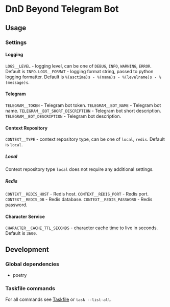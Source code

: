 # DnD Beyond Telegram Bot

## Usage

### Settings

#### Logging

`LOGS__LEVEL` - logging level, can be one of `DEBUG`, `INFO`, `WARNING`, `ERROR`. Default is `INFO`.
`LOGS__FORMAT` - logging format string, passed to python logging formatter. Default is `%(asctime)s - %(name)s - %(levelname)s - %(message)s`.

#### Telegram

`TELEGRAM__TOKEN` - Telegram bot token.
`TELEGRAM__BOT_NAME` - Telegram bot name.
`TELEGRAM__BOT_SHORT_DESCRIPTION` - Telegram bot short description.
`TELEGRAM__BOT_DESCRIPTION` - Telegram bot description.

#### Context Repository

`CONTEXT__TYPE` - context repository type, can be one of `local`, `redis`. Default is `local`.

##### Local

Context repository type `local` does not require any additional settings.

##### Redis

`CONTEXT__REDIS_HOST` - Redis host.
`CONTEXT__REDIS_PORT` - Redis port.
`CONTEXT__REDIS_DB` - Redis database.
`CONTEXT__REDIS_PASSWORD` - Redis password.

#### Character Service

`CHARACTER__CACHE_TTL_SECONDS` - character cache time to live in seconds. Default is `3600`.

## Development

### Global dependencies

- poetry

### Taskfile commands

For all commands see [Taskfile](Taskfile.yaml) or `task --list-all`.
